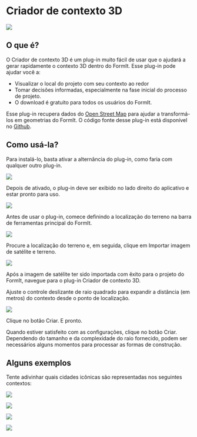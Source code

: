 # Criador de contexto 3D

![](../../.gitbook/assets/contextcreator1.gif)

## O que é?

O Criador de contexto 3D é um plug-in muito fácil de usar que o ajudará a gerar rapidamente o contexto 3D dentro do FormIt. Esse plug-in pode ajudar você a:

* Visualizar o local do projeto com seu contexto ao redor
* Tomar decisões informadas, especialmente na fase inicial do processo de projeto.
* O download é gratuito para todos os usuários do FormIt.&#x20;

Esse plug-in recupera dados do [Open Street Map](https://www.openstreetmap.org/about) para ajudar a transformá-los em geometrias do FormIt. O código fonte desse plug-in está disponível no [Github](https://github.com/matterlab-co/FormIt-Context-Plugin).&#x20;

## Como usá-la?

Para instalá-lo, basta ativar a alternância do plug-in, como faria com qualquer outro plug-in.

![](../../.gitbook/assets/contextcreator3.png)

Depois de ativado, o plug-in deve ser exibido no lado direito do aplicativo e estar pronto para uso.

![](../../.gitbook/assets/formitUI.PNG)

Antes de usar o plug-in, comece definindo a localização do terreno na barra de ferramentas principal do FormIt.

![](<../../.gitbook/assets/image (76).png>)

Procure a localização do terreno e, em seguida, clique em Importar imagem de satélite e terreno.

![](<../../.gitbook/assets/image (77).png>)

Após a imagem de satélite ter sido importada com êxito para o projeto do FormIt, navegue para o plug-in Criador de contexto 3D.

Ajuste o controle deslizante de raio quadrado para expandir a distância (em metros) do contexto desde o ponto de localização.

![](../../.gitbook/assets/contextcreator7.png)

Clique no botão Criar. E pronto.

Quando estiver satisfeito com as configurações, clique no botão Criar. Dependendo do tamanho e da complexidade do raio fornecido, podem ser necessários alguns momentos para processar as formas de construção.

## **Alguns exemplos**

Tente adivinhar quais cidades icônicas são representadas nos seguintes contextos:

![](<../../.gitbook/assets/image (2).png>)

![](<../../.gitbook/assets/image (34).png>)

![](<../../.gitbook/assets/image (13).png>)

![](<../../.gitbook/assets/image (59).png>)
